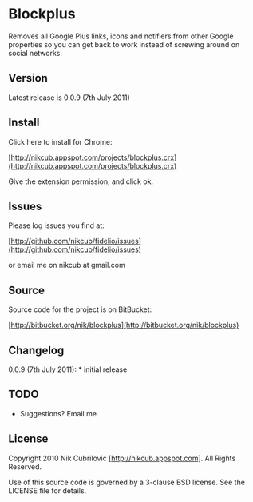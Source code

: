 # Blockplus

Removes all Google Plus links, icons and notifiers from other Google properties so
you can get back to work instead of screwing around on social networks.

## Version

Latest release is 0.0.9 (7th July 2011)

## Install

Click here to install for Chrome:

[http://nikcub.appspot.com/projects/blockplus.crx](http://nikcub.appspot.com/projects/blockplus.crx)

Give the extension permission, and click ok.

## Issues

Please log issues you find at:

[http://github.com/nikcub/fidelio/issues](http://github.com/nikcub/fidelio/issues)

or email me on nikcub at gmail.com

## Source

Source code for the project is on BitBucket:

[http://bitbucket.org/nik/blockplus](http://bitbucket.org/nik/blockplus)

## Changelog

0.0.9 (7th July 2011):
	* initial release
		
## TODO

 * Suggestions? Email me.

## License

Copyright 2010 Nik Cubrilovic [http://nikcub.appspot.com]. All Rights Reserved.

Use of this source code is governed by a 3-clause BSD license.
See the LICENSE file for details.

